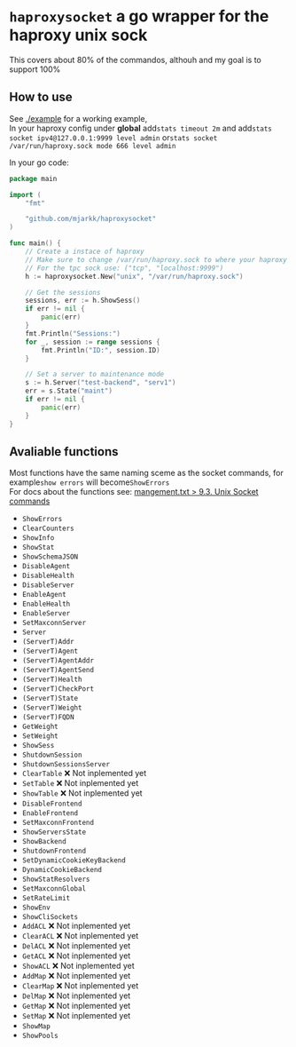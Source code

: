 # `haproxysocket` a go wrapper for the haproxy unix sock
This covers about 80% of the commandos, althouh and my goal is to support 100%  

## How to use
See [./example](./example) for a working example,  
In your haproxy config under **global** add`stats timeout 2m` and add`stats socket ipv4@127.0.0.1:9999 level admin` or`stats socket /var/run/haproxy.sock mode 666 level admin`  

In your go code:
```go
package main

import (
	"fmt"

	"github.com/mjarkk/haproxysocket"
)

func main() {
	// Create a instace of haproxy
	// Make sure to change /var/run/haproxy.sock to where your haproxy sock file is
	// For the tpc sock use: ("tcp", "localhost:9999")
	h := haproxysocket.New("unix", "/var/run/haproxy.sock")

	// Get the sessions
	sessions, err := h.ShowSess()
	if err != nil {
		panic(err)
	}
	fmt.Println("Sessions:")
	for _, session := range sessions {
		fmt.Println("ID:", session.ID)
	}

	// Set a server to maintenance mode
	s := h.Server("test-backend", "serv1")
	err = s.State("maint")
	if err != nil {
		panic(err)
	}
}
```

## Avaliable functions
Most functions have the same naming sceme as the socket commands, for example`show errors` will become`ShowErrors`   
For docs about the functions see: [mangement.txt > 9.3. Unix Socket commands](http://www.haproxy.org/download/2.0/doc/management.txt)  
- `ShowErrors` 
- `ClearCounters`
- `ShowInfo`
- `ShowStat`
- `ShowSchemaJSON`
- `DisableAgent`
- `DisableHealth`
- `DisableServer`
- `EnableAgent`
- `EnableHealth`
- `EnableServer`
- `SetMaxconnServer`
- `Server`
- `(ServerT)Addr`
- `(ServerT)Agent`
- `(ServerT)AgentAddr`
- `(ServerT)AgentSend`
- `(ServerT)Health`
- `(ServerT)CheckPort`
- `(ServerT)State`
- `(ServerT)Weight`
- `(ServerT)FQDN`
- `GetWeight`
- `SetWeight`
- `ShowSess`
- `ShutdownSession`
- `ShutdownSessionsServer`
- `ClearTable` :x: Not inplemented yet
- `SetTable` :x: Not inplemented yet
- `ShowTable` :x: Not inplemented yet
- `DisableFrontend`
- `EnableFrontend`
- `SetMaxconnFrontend`
- `ShowServersState`
- `ShowBackend`
- `ShutdownFrontend`
- `SetDynamicCookieKeyBackend`
- `DynamicCookieBackend`
- `ShowStatResolvers`
- `SetMaxconnGlobal`
- `SetRateLimit`
- `ShowEnv`
- `ShowCliSockets`
- `AddACL` :x: Not inplemented yet
- `ClearACL` :x: Not inplemented yet
- `DelACL` :x: Not inplemented yet
- `GetACL` :x: Not inplemented yet
- `ShowACL` :x: Not inplemented yet
- `AddMap` :x: Not inplemented yet
- `ClearMap` :x: Not inplemented yet
- `DelMap` :x: Not inplemented yet
- `GetMap` :x: Not inplemented yet
- `SetMap` :x: Not inplemented yet
- `ShowMap`
- `ShowPools`
